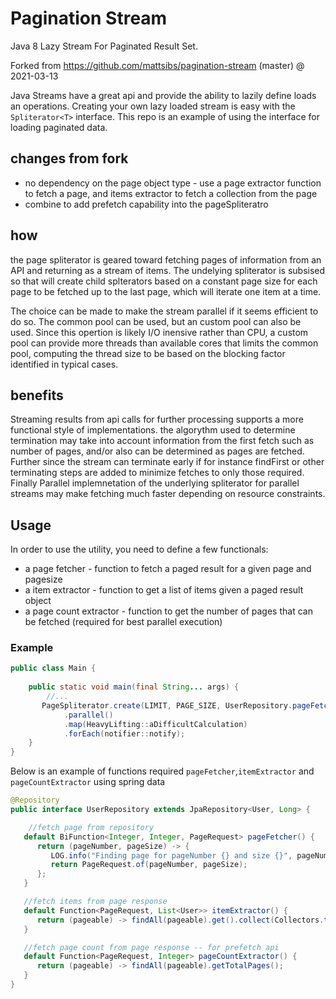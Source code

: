 # Pagination Stream
Java 8 Lazy Stream For Paginated Result Set.

Forked from https://github.com/mattsibs/pagination-stream (master) @ 2021-03-13

Java Streams have a great api and provide the ability to lazily define loads an operations.
Creating your own lazy loaded stream is easy with the `Spliterator<T>` interface.
This repo is an example of using the interface for loading paginated data.

## changes from fork
* no dependency on the page object type - use a page extractor function to fetch a page, and items extractor to 
  fetch a collection from the page
* combine to add prefetch capability into the pageSpliteratro

## how
the page spliterator is geared toward fetching pages of information from an API and returning as a stream of items. 
The undelying spliterator is subsised so that will create child splterators based on a constant page size for each 
page to be fetched up to the last page, which will iterate one item at a time. 

The choice can be made to make the stream parallel if it seems efficient to do so. The common pool can be used, 
but an custom pool can also be used. Since this opertion is likely I/O inensive rather than CPU, a custom pool can provide
more threads than available cores that limits the common pool, computing the thread size to be based on the blocking factor 
identified in typical cases. 

## benefits
Streaming results from api calls for further processing supports a more functional style of implementations. the algorythm
used to determine termination may take into account information from the first fetch such as number of pages, and/or also 
can be determined as pages are fetched. Further since the stream can terminate early if for instance findFirst or other 
terminating steps are added to minimize fetches to only those required. Finally Parallel implemnetation of the underlying 
spliterator for parallel streams may make fetching much faster depending on resource constraints.

## Usage
In order to use the utility, you need to define a few functionals:
* a page fetcher - function to fetch a paged result for a given page and pagesize
* a item extractor - function to get a list of items given a paged result object
* a page count extractor - function to get the number of pages that can be fetched (required for best parallel execution)

### Example
```java
public class Main {
    
    public static void main(final String... args) {
        //...
       PageSpliterator.create(LIMIT, PAGE_SIZE, UserRepository.pageFetcher(), UserRepository.itemExtractor(), UserRepository.pageCountExtractor).stream()
            .parallel()
            .map(HeavyLifting::aDifficultCalculation)
            .forEach(notifier::notify);
    }
}
```


Below is an example of functions required `pageFetcher`,`itemExtractor` and `pageCountExtractor`
using spring data

```java
@Repository
public interface UserRepository extends JpaRepository<User, Long> {

    //fetch page from repository
   default BiFunction<Integer, Integer, PageRequest> pageFetcher() {
      return (pageNumber, pageSize) -> {
         LOG.info("Finding page for pageNumber {} and size {}", pageNumber, pageSize);
         return PageRequest.of(pageNumber, pageSize);
      };
   }

   //fetch items from page response
   default Function<PageRequest, List<User>> itemExtractor() {
      return (pageable) -> findAll(pageable).get().collect(Collectors.toList());
   }

   //fetch page count from page response -- for prefetch api
   default Function<PageRequest, Integer> pageCountExtractor() {
      return (pageable) -> findAll(pageable).getTotalPages();
   }
}
```
